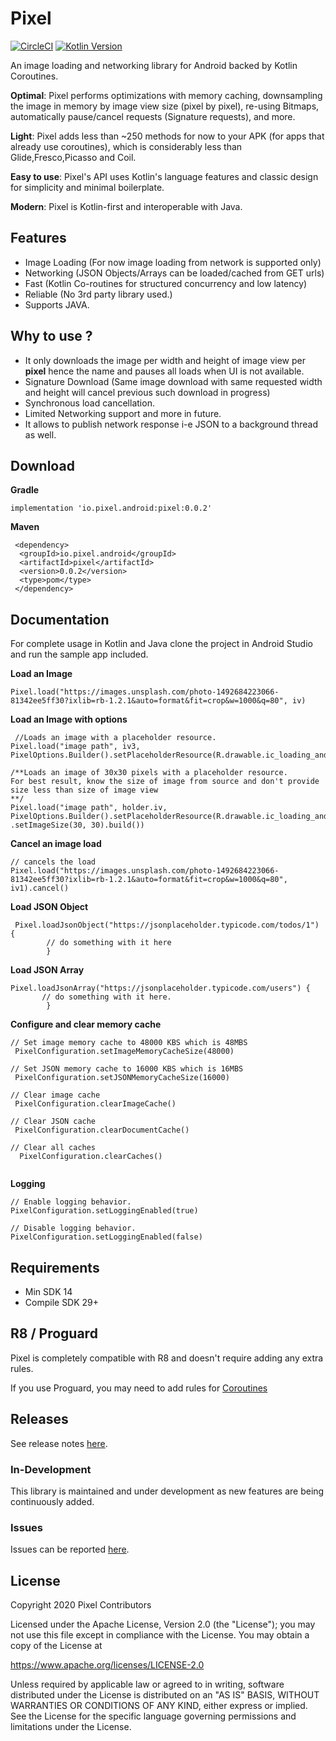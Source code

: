 # Pixel

[![CircleCI](https://circleci.com/gh/mmobin789/pixel/tree/master.svg?style=svg)](https://circleci.com/gh/mmobin789/pixel/tree/master)
[![Kotlin Version](https://img.shields.io/badge/kotlin-1.3.70-green.svg)](http://kotlinlang.org/)

An image loading and networking library for Android backed by Kotlin Coroutines.

**Optimal**: Pixel performs optimizations with memory caching, downsampling the image in memory by image view size (pixel by pixel), re-using Bitmaps, automatically pause/cancel requests (Signature requests), and more.

**Light**: Pixel adds less than ~250 methods for now to your APK (for apps that already use coroutines), which is considerably less than Glide,Fresco,Picasso and Coil.

**Easy to use**: Pixel's API uses Kotlin's language features and classic design for simplicity and minimal boilerplate.

**Modern**: Pixel is Kotlin-first and interoperable with Java.

## Features
 - Image Loading (For now image loading from network is supported only)
 - Networking (JSON Objects/Arrays can be loaded/cached from GET urls)
 - Fast (Kotlin Co-routines for structured concurrency and low latency)
 - Reliable (No 3rd party library used.)
 - Supports JAVA.
 
 
 ## Why to use ?
   
   - It only downloads the image per width and height of image view per **pixel** hence the name and pauses all loads when UI is not          available.
   - Signature Download (Same image download with same requested width and height will cancel previous such download in progress)
   - Synchronous load cancellation.
   - Limited Networking support and more in future.
   - It allows to publish network response i-e JSON to a background thread as well.
  
 
 
 ## Download
 
 **Gradle**
 ```
 implementation 'io.pixel.android:pixel:0.0.2'
 ```
 
 **Maven**
  
```
 <dependency>
  <groupId>io.pixel.android</groupId>
  <artifactId>pixel</artifactId>
  <version>0.0.2</version>
  <type>pom</type>
 </dependency>
```
 

## Documentation
 
For complete usage in Kotlin and Java clone the project in Android Studio and run the sample app included.

 
 **Load an Image**
 
 ```
 Pixel.load("https://images.unsplash.com/photo-1492684223066-81342ee5ff30?ixlib=rb-1.2.1&auto=format&fit=crop&w=1000&q=80", iv)
 ```
 **Load an Image with options**
 
 ```
  //Loads an image with a placeholder resource.
 Pixel.load("image path", iv3, PixelOptions.Builder().setPlaceholderResource(R.drawable.ic_loading_android).build())
 
 /**Loads an image of 30x30 pixels with a placeholder resource.
 For best result, know the size of image from source and don't provide size less than size of image view
 **/
 Pixel.load("image path", holder.iv, PixelOptions.Builder().setPlaceholderResource(R.drawable.ic_loading_android)
 .setImageSize(30, 30).build())

 ```
 **Cancel an image load**
 
```
// cancels the load 
Pixel.load("https://images.unsplash.com/photo-1492684223066-81342ee5ff30?ixlib=rb-1.2.1&auto=format&fit=crop&w=1000&q=80", iv1).cancel()

```

**Load JSON Object**

```
 Pixel.loadJsonObject("https://jsonplaceholder.typicode.com/todos/1") {
        // do something with it here
        }     
```
**Load JSON Array**

```
Pixel.loadJsonArray("https://jsonplaceholder.typicode.com/users") {
       // do something with it here.
        }       
```
 
 **Configure and clear memory cache**
 
 ```
 // Set image memory cache to 48000 KBS which is 48MBS
  PixelConfiguration.setImageMemoryCacheSize(48000)
  
 // Set JSON memory cache to 16000 KBS which is 16MBS
  PixelConfiguration.setJSONMemoryCacheSize(16000)
  
 // Clear image cache
  PixelConfiguration.clearImageCache()
  
 // Clear JSON cache
  PixelConfiguration.clearDocumentCache()
  
 // Clear all caches
   PixelConfiguration.clearCaches()
   
   ```
   
 **Logging**
 
   ```
 // Enable logging behavior.
   PixelConfiguration.setLoggingEnabled(true)
   
 // Disable logging behavior.
   PixelConfiguration.setLoggingEnabled(false)
   ```
   ## Requirements
   - Min SDK 14
   - Compile SDK 29+
   
   ## R8 / Proguard
   Pixel is completely compatible with R8 and doesn't require adding any extra rules.

   If you use Proguard, you may need to add rules for [Coroutines](https://github.com/Kotlin/kotlinx.coroutines/blob/master/kotlinx-coroutines-core/jvm/resources/META-INF/proguard/coroutines.pro)
   
   ## Releases
   See release notes [here](https://github.com/mmobin789/pixel/releases).
 
 ### In-Development
 This library is maintained and under development as new features are being continuously added.


### Issues
Issues can be reported [here](https://github.com/mmobin789/pixel/issues).


## License
Copyright 2020 Pixel Contributors

Licensed under the Apache License, Version 2.0 (the "License");
you may not use this file except in compliance with the License.
You may obtain a copy of the License at

   https://www.apache.org/licenses/LICENSE-2.0

Unless required by applicable law or agreed to in writing, software
distributed under the License is distributed on an "AS IS" BASIS,
WITHOUT WARRANTIES OR CONDITIONS OF ANY KIND, either express or implied.
See the License for the specific language governing permissions and
limitations under the License.
